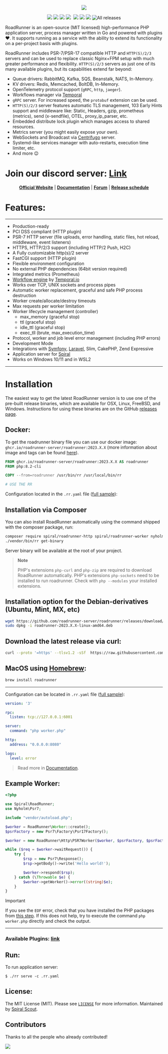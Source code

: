 <p align="center">
 <a href="https://roadrunner.dev" target="_blank">
  <picture>
    <source media="(prefers-color-scheme: dark)" srcset="https://github.com/roadrunner-server/.github/assets/8040338/cf1bfcf2-b787-426d-80f5-2862bb2a39b2">
    <img align="center" src="https://github.com/roadrunner-server/.github/assets/8040338/c4b971fd-b84f-406d-b850-0a4f072a5885">
  </picture>
</a>
</p>
<p align="center">
 <a href="https://packagist.org/packages/spiral/roadrunner"><img src="https://poser.pugx.org/spiral/roadrunner/version"></a>
	<a href="https://pkg.go.dev/github.com/roadrunner-server/roadrunner/v2023?tab=doc"><img src="https://godoc.org/github.com/roadrunner-server/roadrunner/v2023?status.svg"></a>
    <a href="https://twitter.com/spiralphp"><img src="https://img.shields.io/twitter/follow/spiralphp?style=social"></a>
    <a href="https://codecov.io/gh/roadrunner-server/roadrunner/"><img src="https://codecov.io/gh/roadrunner-server/roadrunner/branch/master/graph/badge.svg"></a>
	<a href="https://github.com/roadrunner-server/roadrunner/actions"><img src="https://github.com/roadrunner-server/roadrunner/workflows/rr_cli_tests/badge.svg" alt=""></a>
	<a href="https://goreportcard.com/report/github.com/roadrunner-server/roadrunner/v2"><img src="https://goreportcard.com/badge/github.com/roadrunner-server/roadrunner/v2"></a>
	<a href="https://discord.gg/TFeEmCs"><img src="https://img.shields.io/badge/discord-chat-magenta.svg"></a>
	<a href="https://packagist.org/packages/spiral/roadrunner"><img src="https://img.shields.io/packagist/dd/spiral/roadrunner?style=flat-square"></a>
    <img alt="All releases" src="https://img.shields.io/github/downloads/roadrunner-server/roadrunner/total">
</p>

RoadRunner is an open-source (MIT licensed) high-performance PHP application server, process manager written in Go and powered with plugins ❤️.
It supports running as a service with the ability to extend its functionality on a per-project basis with plugins.

RoadRunner includes PSR-7/PSR-17 compatible HTTP and `HTTP(S)/2/3` servers and can be used to replace classic Nginx+FPM setup
with much greater performance and flexibility. `HTTP(S)/2/3` servers as just one of its many available plugins, but its capabilities extend far beyond: 
- Queue drivers: RabbitMQ, Kafka, SQS, Beanstalk, NATS, In-Memory.
- KV drivers: Redis, Memcached, BoltDB, In-Memory.
- OpenTelemetry protocol support (`gRPC`, `http`, `jaeger`).
- Workflows manager via [Temporal](https://temporal.io)
- `gRPC` server. For increased speed, the `protobuf` extension can be used.
- `HTTP(S)/2/3` server features automatic TLS management, 103 Early Hints support and middleware like: Static, Headers, gzip, prometheus (metrics), send (x-sendfile), OTEL, proxy_ip_parser, etc.
- Embedded distribute lock plugin which manages access to shared resources.
- Metrics server (you might easily expose your own).
- WebSockets and Broadcast via [Centrifugo](https://centrifugal.dev) server.
- Systemd-like services manager with auto-restarts, execution time limiter, etc.
- And more 😉

# Join our discord server: [Link](https://discord.gg/TFeEmCs)

<p align="center">
	<a href="https://roadrunner.dev/"><b>Official Website</b></a> |
	<a href="https://roadrunner.dev/docs"><b>Documentation</b></a> |
    <a href="https://forum.roadrunner.dev"><b>Forum</b></a> |
    <a href="https://github.com/orgs/roadrunner-server/projects/4"><b>Release schedule</b></a>
</p>

# Features:
--------
- Production-ready
- PCI DSS compliant (HTTP plugin)
- PSR-7 HTTP server (file uploads, error handling, static files, hot reload, middleware, event listeners)
- HTTPS, HTTP/2/3 support (including HTTP/2 Push, H2C)
- A Fully customizable http(s)/2 server
- FastCGI support (HTTP plugin)
- Flexible environment configuration
- No external PHP dependencies (64bit version required)
- Integrated metrics (Prometheus)
- [Workflow engine](https://github.com/temporalio/sdk-php) by [Temporal.io](https://temporal.io)
- Works over TCP, UNIX sockets and process pipes
- Automatic worker replacement, graceful and safe PHP process destruction
- Worker create/allocate/destroy timeouts
- Max requests per worker limitation
- Worker lifecycle management (controller)
    - max_memory (graceful stop)
    - ttl (graceful stop)
    - idle_ttl (graceful stop)
    - exec_tll (brute, max_execution_time)
- Protocol, worker and job level error management (including PHP errors)
- Development Mode
- Integrations with [Symfony](https://roadrunner.dev/docs/integration-symfony), [Laravel](https://roadrunner.dev/docs/integration-laravel), Slim, CakePHP, Zend Expressive
- Application server for [Spiral](https://github.com/spiral/framework)
- Works on Windows 10/11 and in WSL2

---

# Installation

The easiest way to get the latest RoadRunner version is to use one of the pre-built release binaries, which are available for
OSX, Linux, FreeBSD, and Windows. Instructions for using these binaries are on the GitHub [releases page](https://github.com/roadrunner-server/roadrunner/releases).

## Docker:

To get the roadrunner binary file you can use our docker image: `ghcr.io/roadrunner-server/roadrunner:2023.X.X` (more information about
image and tags can be found [here](https://github.com/roadrunner-server/roadrunner/pkgs/container/roadrunner)).

```dockerfile
FROM ghcr.io/roadrunner-server/roadrunner:2023.X.X AS roadrunner
FROM php:8.2-cli

COPY --from=roadrunner /usr/bin/rr /usr/local/bin/rr

# USE THE RR
```

Configuration located in the `.rr.yaml` file ([full sample](https://github.com/roadrunner-server/roadrunner/blob/master/.rr.yaml)):


## Installation via Composer
You can also install RoadRunner automatically using the command shipped with the composer package, run:

```bash
composer require spiral/roadrunner-http spiral/roadrunner-worker nyholm/psr7
./vendor/bin/rr get-binary
```

Server binary will be available at the root of your project.

> **Note**
>
> PHP's extensions `php-curl` and `php-zip` are required to download RoadRunner automatically.
> PHP's extensions `php-sockets` need to be installed to run roadrunner.
> Check with `php --modules` your installed extensions.


## Installation option for the Debian-derivatives (Ubuntu, Mint, MX, etc)

```bash
wget https://github.com/roadrunner-server/roadrunner/releases/download/v2023.X.X/roadrunner-2023.X.X-linux-amd64.deb
sudo dpkg -i roadrunner-2023.X.X-linux-amd64.deb
```

## Download the latest release via curl:
```bash
curl --proto '=https' --tlsv1.2 -sSf  https://raw.githubusercontent.com/roadrunner-server/roadrunner/master/download-latest.sh | sh
```

## MacOS using [Homebrew](https://brew.sh/):
```bash
brew install roadrunner
```

---

Configuration can be located in `.rr.yaml` file ([full sample](https://github.com/roadrunner-server/roadrunner/blob/master/.rr.yaml)):

```yaml
version: '3'

rpc:
  listen: tcp://127.0.0.1:6001

server:
  command: "php worker.php"

http:
  address: "0.0.0.0:8080"

logs:
  level: error
```

> Read more in [Documentation](https://roadrunner.dev/docs).

Example Worker:
--------

```php
<?php

use Spiral\RoadRunner;
use Nyholm\Psr7;

include "vendor/autoload.php";

$worker = RoadRunner\Worker::create();
$psrFactory = new Psr7\Factory\Psr17Factory();

$worker = new RoadRunner\Http\PSR7Worker($worker, $psrFactory, $psrFactory, $psrFactory);

while ($req = $worker->waitRequest()) {
    try {
        $rsp = new Psr7\Response();
        $rsp->getBody()->write('Hello world!');

        $worker->respond($rsp);
    } catch (\Throwable $e) {
        $worker->getWorker()->error((string)$e);
    }
}
```

> [!IMPORTANT]  
> If you see the `EOF` error, check that you have installed the PHP packages from [this step](https://github.com/roadrunner-server/roadrunner#installation-via-composer).
> If this does not help, try to execute the command `php worker.php` directly and check the output.

---

### Available Plugins: [link](https://roadrunner.dev/docs)

Run:
----
To run application server:

```
$ ./rr serve -c .rr.yaml
```

License:
--------
The MIT License (MIT). Please see [`LICENSE`](./LICENSE) for more information. Maintained
by [Spiral Scout](https://spiralscout.com).

## Contributors

Thanks to all the people who already contributed!

<a href="https://github.com/roadrunner-server/roadrunner/graphs/contributors">
  <img src="https://contributors-img.web.app/image?repo=roadrunner-server/roadrunner" />
</a>
